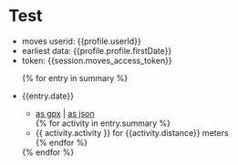 # Test

- moves userid: {{profile.userId}}
- earliest data: {{profile.profile.firstDate}}
- token: {{session.moves_access_token}}

<ul>
{% for entry in summary %}
<li><p>{{entry.date}}</p>
<ul>
<li><a href="/api/day/{{entry.date}}.gpx">as gpx</a> |
<a href="/api/day/{{entry.date}}.json">as json</a>
</li>
{% for activity in entry.summary %}
<li>{{ activity.activity }} for {{activity.distance}} meters</li>
{% endfor %}
</ul>
{% endfor %}
</ul>

